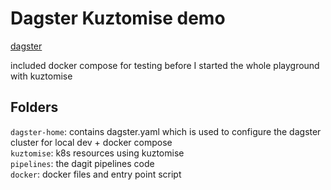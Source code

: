 # Dagster  Kuztomise demo

[dagster](https://github.com/dagster-io/dagster)

included docker compose for testing before I started the whole playground with
kuztomise

## Folders
`dagster-home`: contains dagster.yaml which is used to configure the dagster cluster for local dev + docker compose  
`kuztomise`: k8s resources using kuztomise  
`pipelines`: the dagit pipelines code  
`docker`: docker files and entry point script
